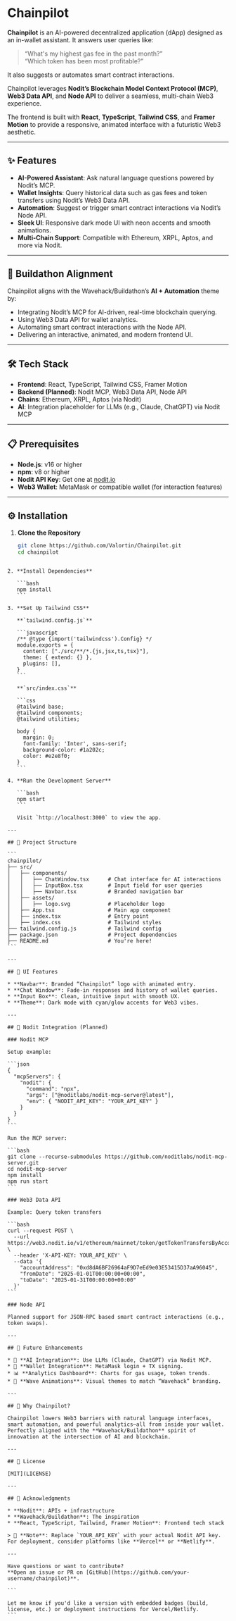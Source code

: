 # Chainpilot

**Chainpilot** is an AI-powered decentralized application (dApp) designed as an in-wallet assistant. It answers user queries like:  
> “What's my highest gas fee in the past month?”  
> “Which token has been most profitable?”  

It also suggests or automates smart contract interactions. 

Chainpilot leverages **Nodit’s Blockchain Model Context Protocol (MCP)**, **Web3 Data API**, and **Node API** to deliver a seamless, multi-chain Web3 experience.

The frontend is built with **React**, **TypeScript**, **Tailwind CSS**, and **Framer Motion** to provide a responsive, animated interface with a futuristic Web3 aesthetic.

---

## ✨ Features

- **AI-Powered Assistant**: Ask natural language questions powered by Nodit’s MCP.
- **Wallet Insights**: Query historical data such as gas fees and token transfers using Nodit’s Web3 Data API.
- **Automation**: Suggest or trigger smart contract interactions via Nodit’s Node API.
- **Sleek UI**: Responsive dark mode UI with neon accents and smooth animations.
- **Multi-Chain Support**: Compatible with Ethereum, XRPL, Aptos, and more via Nodit.

---

## 🎯 Buildathon Alignment

Chainpilot aligns with the Wavehack/Buildathon’s **AI + Automation** theme by:

- Integrating Nodit’s MCP for AI-driven, real-time blockchain querying.
- Using Web3 Data API for wallet analytics.
- Automating smart contract interactions with the Node API.
- Delivering an interactive, animated, and modern frontend UI.

---

## 🛠 Tech Stack

- **Frontend**: React, TypeScript, Tailwind CSS, Framer Motion  
- **Backend (Planned)**: Nodit MCP, Web3 Data API, Node API  
- **Chains**: Ethereum, XRPL, Aptos (via Nodit)  
- **AI**: Integration placeholder for LLMs (e.g., Claude, ChatGPT) via Nodit MCP

---

## 📋 Prerequisites

- **Node.js**: v16 or higher  
- **npm**: v8 or higher  
- **Nodit API Key**: Get one at [nodit.io](https://nodit.io)  
- **Web3 Wallet**: MetaMask or compatible wallet (for interaction features)

---

## ⚙️ Installation

1. **Clone the Repository**
   ```bash
   git clone https://github.com/Valortin/Chainpilot.git
   cd chainpilot
````

2. **Install Dependencies**

   ```bash
   npm install
   ```

3. **Set Up Tailwind CSS**

   **`tailwind.config.js`**

   ```javascript
   /** @type {import('tailwindcss').Config} */
   module.exports = {
     content: ["./src/**/*.{js,jsx,ts,tsx}"],
     theme: { extend: {} },
     plugins: [],
   }
   ```

   **`src/index.css`**

   ```css
   @tailwind base;
   @tailwind components;
   @tailwind utilities;

   body {
     margin: 0;
     font-family: 'Inter', sans-serif;
     background-color: #1a202c;
     color: #e2e8f0;
   }
   ```

4. **Run the Development Server**

   ```bash
   npm start
   ```

   Visit `http://localhost:3000` to view the app.

---

## 📂 Project Structure

```
chainpilot/
├── src/
│   ├── components/
│   │   ├── ChatWindow.tsx      # Chat interface for AI interactions
│   │   ├── InputBox.tsx        # Input field for user queries
│   │   ├── Navbar.tsx          # Branded navigation bar
│   ├── assets/
│   │   ├── logo.svg            # Placeholder logo
│   ├── App.tsx                 # Main app component
│   ├── index.tsx               # Entry point
│   ├── index.css               # Tailwind styles
├── tailwind.config.js          # Tailwind config
├── package.json                # Project dependencies
├── README.md                   # You're here!
```

---

## 🎨 UI Features

* **Navbar**: Branded “Chainpilot” logo with animated entry.
* **Chat Window**: Fade-in responses and history of wallet queries.
* **Input Box**: Clean, intuitive input with smooth UX.
* **Theme**: Dark mode with cyan/glow accents for Web3 vibes.

---

## 🔗 Nodit Integration (Planned)

### Nodit MCP

Setup example:

```json
{
  "mcpServers": {
    "nodit": {
      "command": "npx",
      "args": ["@noditlabs/nodit-mcp-server@latest"],
      "env": { "NODIT_API_KEY": "YOUR_API_KEY" }
    }
  }
}
```

Run the MCP server:

```bash
git clone --recurse-submodules https://github.com/noditlabs/nodit-mcp-server.git
cd nodit-mcp-server
npm install
npm run start
```

### Web3 Data API

Example: Query token transfers

```bash
curl --request POST \
  --url https://web3.nodit.io/v1/ethereum/mainnet/token/getTokenTransfersByAccount \
  --header 'X-API-KEY: YOUR_API_KEY' \
  --data '{
    "accountAddress": "0xd8dA6BF26964aF9D7eEd9e03E53415D37aA96045",
    "fromDate": "2025-01-01T00:00:00+00:00",
    "toDate": "2025-01-31T00:00:00+00:00"
  }'
```

### Node API

Planned support for JSON-RPC based smart contract interactions (e.g., token swaps).

---

## 🚧 Future Enhancements

* 🔗 **AI Integration**: Use LLMs (Claude, ChatGPT) via Nodit MCP.
* 🦊 **Wallet Integration**: MetaMask login + TX signing.
* 📊 **Analytics Dashboard**: Charts for gas usage, token trends.
* 🌊 **Wave Animations**: Visual themes to match “Wavehack” branding.

---

## 🌟 Why Chainpilot?

Chainpilot lowers Web3 barriers with natural language interfaces, smart automation, and powerful analytics—all from inside your wallet. Perfectly aligned with the **Wavehack/Buildathon** spirit of innovation at the intersection of AI and blockchain.

---

## 📜 License

[MIT](LICENSE)

---

## 🙌 Acknowledgments

* **Nodit**: APIs + infrastructure
* **Wavehack/Buildathon**: The inspiration
* **React, TypeScript, Tailwind, Framer Motion**: Frontend tech stack

> 🔑 **Note**: Replace `YOUR_API_KEY` with your actual Nodit API key. For deployment, consider platforms like **Vercel** or **Netlify**.

---

Have questions or want to contribute?
**Open an issue or PR on [GitHub](https://github.com/your-username/chainpilot)**.

```

Let me know if you'd like a version with embedded badges (build, license, etc.) or deployment instructions for Vercel/Netlify.
```
